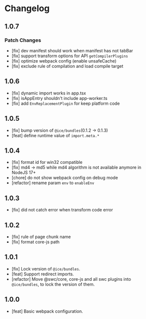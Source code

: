# Changelog

## 1.0.7

### Patch Changes

- [fix] dev manifest should work when manifest has not tabBar
- [fix] support transform options for API `getCompilerPlugins`
- [fix] optimize webpack config (enable unsafeCache)
- [fix] exclude rule of compilation and load compile target

## 1.0.6

- [fix] dynamic import works in app.tsx
- [fix] isAppEntry shouldn't include app-worker.ts
- [fix] add `EnvReplacementPlugin` for keep platform code

## 1.0.5

- [fix] bump version of `@ice/bundles`(0.1.2 -> 0.1.3)
- [feat] define runtime value of `import.meta.*`

## 1.0.4

- [fix] format id for win32 compatible
- [fix] md4 -> md5 while md4 algorithm is not available anymore in NodeJS 17+
- [chore] do not show webpack config on debug mode
- [refactor] rename param `env` to `enableEnv`

## 1.0.3

- [fix] did not catch error when transform code error

## 1.0.2

- [fix] rule of page chunk name
- [fix] format core-js path

## 1.0.1

- [fix] Lock version of `@ice/bundles`.
- [feat] Support redirect imports.
- [refactor] Move @swc/core, core-js and all swc plugins into `@ice/bundles`, to lock the version of them.

## 1.0.0

- [feat] Basic webpack configuration.
